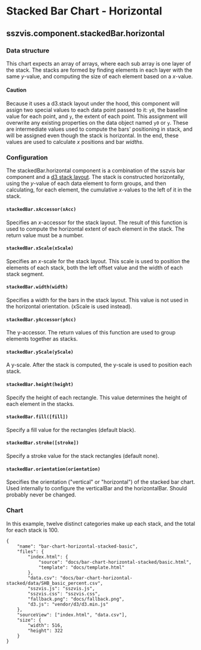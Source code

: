 # Stacked Bar Chart - Horizontal

## sszvis.component.stackedBar.horizontal

### Data structure

This chart expects an array of arrays, where each sub array is one layer of the stack. The stacks are formed by finding elements in each layer with the same *y*-value, and computing the size of each element based on a *x*-value.

#### Caution

Because it uses a d3.stack layout under the hood, this component will assign two special values to each data point passed to it: `y0`, the baseline value for each point, and `y`, the extent of each point. This assignment will overwrite any existing properties on the data object named `y0` or `y`. These are intermediate values used to compute the bars' positioning in stack, and will be assigned even though the stack is horizontal. In the end, these values are used to calculate *x* positions and bar *widths*.

### Configuration

The stackedBar.horizontal component is a combination of the sszvis bar component and a [d3 stack layout](https://github.com/mbostock/d3/wiki/Stack-Layout). The stack is constructed horizontally, using the *y*-value of each data element to form groups, and then calculating, for each element, the cumulative *x*-values to the left of it in the stack.

#### `stackedBar.xAccessor(xAcc)`

Specifies an *x*-accessor for the stack layout. The result of this function is used to compute the horizontal extent of each element in the stack. The return value must be a number.

#### `stackedBar.xScale(xScale)`

Specifies an *x*-scale for the stack layout. This scale is used to position the elements of each stack, both the left offset value and the width of each stack segment.

#### `stackedBar.width(width)`

Specifies a width for the bars in the stack layout. This value is not used in the horizontal orientation. (xScale is used instead).

#### `stackedBar.yAccessor(yAcc)`

The y-accessor. The return values of this function are used to group elements together as stacks.

#### `stackedBar.yScale(yScale)`

A y-scale. After the stack is computed, the y-scale is used to position each stack.

#### `stackedBar.height(height)`

Specify the height of each rectangle. This value determines the height of each element in the stacks.

#### `stackedBar.fill([fill])`

Specify a fill value for the rectangles (default black).

#### `stackedBar.stroke([stroke])`

Specify a stroke value for the stack rectangles (default none).

#### `stackedBar.orientation(orientation)`

Specifies the orientation ("vertical" or "horizontal") of the stacked bar chart. Used internally to configure the verticalBar and the horizontalBar. Should probably never be changed.


### Chart

In this example, twelve distinct categories make up each stack, and the total for each stack is 100.

```project
{
    "name": "bar-chart-horizontal-stacked-basic",
    "files": {
        "index.html": {
            "source": "docs/bar-chart-horizontal-stacked/basic.html",
            "template": "docs/template.html"
        },
        "data.csv": "docs/bar-chart-horizontal-stacked/data/SHB_basic_percent.csv",
        "sszvis.js": "sszvis.js",
        "sszvis.css": "sszvis.css",
        "fallback.png": "docs/fallback.png",
        "d3.js": "vendor/d3/d3.min.js"
    },
    "sourceView": ["index.html", "data.csv"],
    "size": {
        "width": 516,
        "height": 322
    }
}
```
